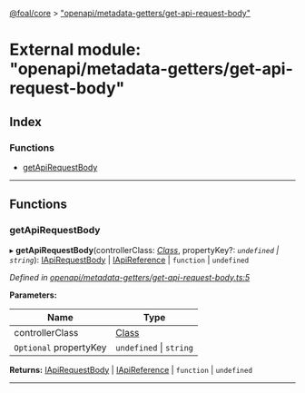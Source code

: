 [@foal/core](../README.md) > ["openapi/metadata-getters/get-api-request-body"](../modules/_openapi_metadata_getters_get_api_request_body_.md)

# External module: "openapi/metadata-getters/get-api-request-body"

## Index

### Functions

* [getApiRequestBody](_openapi_metadata_getters_get_api_request_body_.md#getapirequestbody)

---

## Functions

<a id="getapirequestbody"></a>

###  getApiRequestBody

▸ **getApiRequestBody**(controllerClass: *[Class](_core_class_interface_.md#class)*, propertyKey?: *`undefined` \| `string`*): [IApiRequestBody](../interfaces/_openapi_interfaces_.iapirequestbody.md) \| [IApiReference](../interfaces/_openapi_interfaces_.iapireference.md) \| `function` \| `undefined`

*Defined in [openapi/metadata-getters/get-api-request-body.ts:5](https://github.com/FoalTS/foal/blob/70cc46bd/packages/core/src/openapi/metadata-getters/get-api-request-body.ts#L5)*

**Parameters:**

| Name | Type |
| ------ | ------ |
| controllerClass | [Class](_core_class_interface_.md#class) |
| `Optional` propertyKey | `undefined` \| `string` |

**Returns:** [IApiRequestBody](../interfaces/_openapi_interfaces_.iapirequestbody.md) \| [IApiReference](../interfaces/_openapi_interfaces_.iapireference.md) \| `function` \| `undefined`

___

